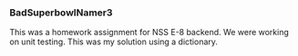 ### BadSuperbowlNamer3
This was a homework assignment for NSS E-8 backend. We were working on unit testing.
This was my solution using a dictionary.